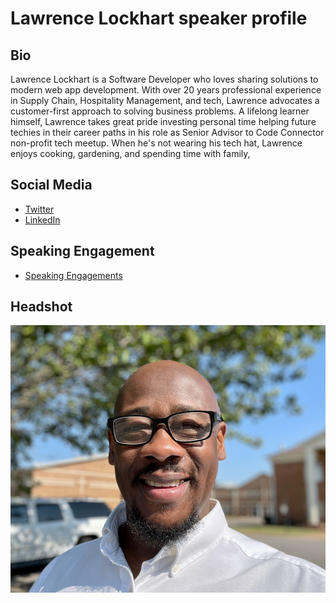 # Lawrence Lockhart speaker profile

## Bio
Lawrence Lockhart is a Software Developer who loves sharing solutions to modern web app development. With over 20 years professional experience in Supply Chain, Hospitality Management, and tech, Lawrence advocates a customer-first approach to solving business problems. A lifelong learner himself, Lawrence takes great pride investing personal time helping future techies in their career paths in his role as Senior Advisor to Code Connector non-profit tech meetup. When he's not wearing his tech hat, Lawrence enjoys cooking, gardening, and spending time with family,

## Social Media
- [Twitter](https://twitter.com/LawrenceDCodes)
- [LinkedIn](https://linkedin.com/in/lawrencelockhart)

## Speaking Engagement
- [Speaking Engagements](https://docs.google.com/document/d/13-bjFpolSczo2aA4r4vte_kYdlIHQteYuvPP8LlRQfM/edit?usp=sharing)

## Headshot
![Headshot](lawrenceheadshot.jpeg)


  
